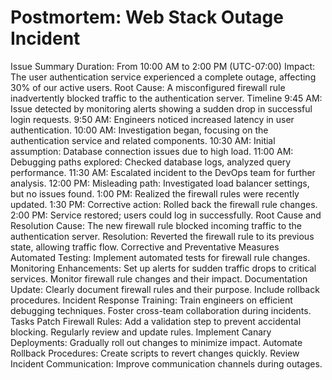 # Postmortem: Web Stack Outage Incident
Issue Summary
Duration: From 10:00 AM to 2:00 PM (UTC-07:00)
Impact: The user authentication service experienced a complete outage, affecting 30% of our active users.
Root Cause: A misconfigured firewall rule inadvertently blocked traffic to the authentication server.
Timeline
9:45 AM: Issue detected by monitoring alerts showing a sudden drop in successful login requests.
9:50 AM: Engineers noticed increased latency in user authentication.
10:00 AM: Investigation began, focusing on the authentication service and related components.
10:30 AM: Initial assumption: Database connection issues due to high load.
11:00 AM: Debugging paths explored: Checked database logs, analyzed query performance.
11:30 AM: Escalated incident to the DevOps team for further analysis.
12:00 PM: Misleading path: Investigated load balancer settings, but no issues found.
1:00 PM: Realized the firewall rules were recently updated.
1:30 PM: Corrective action: Rolled back the firewall rule changes.
2:00 PM: Service restored; users could log in successfully.
Root Cause and Resolution
Cause: The new firewall rule blocked incoming traffic to the authentication server.
Resolution: Reverted the firewall rule to its previous state, allowing traffic flow.
Corrective and Preventative Measures
Automated Testing: Implement automated tests for firewall rule changes.
Monitoring Enhancements:
Set up alerts for sudden traffic drops to critical services.
Monitor firewall rule changes and their impact.
Documentation Update:
Clearly document firewall rules and their purpose.
Include rollback procedures.
Incident Response Training:
Train engineers on efficient debugging techniques.
Foster cross-team collaboration during incidents.
Tasks
Patch Firewall Rules:
Add a validation step to prevent accidental blocking.
Regularly review and update rules.
Implement Canary Deployments:
Gradually roll out changes to minimize impact.
Automate Rollback Procedures:
Create scripts to revert changes quickly.
Review Incident Communication:
Improve communication channels during outages.
